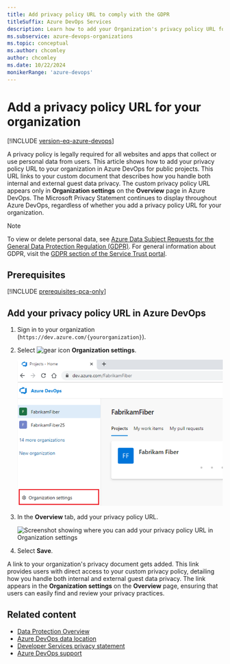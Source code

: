 ```yaml
---
title: Add privacy policy URL to comply with the GDPR
titleSuffix: Azure DevOps Services
description: Learn how to add your Organization's privacy policy URL for your public project, which describes how you handle internal and external guest data privacy.
ms.subservice: azure-devops-organizations
ms.topic: conceptual
ms.author: chcomley
author: chcomley
ms.date: 10/22/2024
monikerRange: 'azure-devops'
---
```


# Add a privacy policy URL for your organization

[!INCLUDE [version-eq-azure-devops](../../includes/version-eq-azure-devops.md)]

A privacy policy is legally required for all websites and apps that collect or use personal data from users. This article shows how to add your privacy policy URL to your organization in Azure DevOps for public projects. This URL links to your custom document that describes how you handle both internal and external guest data privacy. The custom privacy policy URL appears only in **Organization settings** on the **Overview** page in Azure DevOps. The Microsoft Privacy Statement continues to display throughout Azure DevOps, regardless of whether you add a privacy policy URL for your organization.

> [!NOTE]
> To view or delete personal data, see [Azure Data Subject Requests for the General Data Protection Regulation (GDPR)](/microsoft-365/compliance/gdpr-dsr-azure). For general information about GDPR, visit the [GDPR section of the Service Trust portal](https://servicetrust.microsoft.com/ViewPage/GDPRGetStarted).

## Prerequisites

[!INCLUDE [prerequisites-pca-only](../../includes/prerequisites-pca-only.md)]

## Add your privacy policy URL in Azure DevOps

1. Sign in to your organization (```https://dev.azure.com/{yourorganization}```).
2. Select ![gear icon](../../media/icons/gear-icon.png) **Organization settings**.
  
   ![Screenshot showing highlighted Organization settings button.](../../media/settings/open-admin-settings-vert.png)

3. In the **Overview** tab, add your privacy policy URL.

   ![Screenshot showing where you can add your privacy policy URL in Organization settings](media/add-privacy-url/privacy-url-in-organization-settings.png)

4.  Select **Save**.

   A link to your organization's privacy document gets added. This link provides users with direct access to your custom privacy policy, detailing how you handle both internal and external guest data privacy. The link appears in the **Organization settings** on the **Overview** page, ensuring that users can easily find and review your privacy practices.

## Related content
- [Data Protection Overview](../security/data-protection.md)
- [Azure DevOps data location](../security/data-location.md)
- [Developer Services privacy statement](https://privacy.microsoft.com/privacystatement)
- [Azure DevOps support](https://developercommunity.visualstudio.com/spaces/21/index.html)
